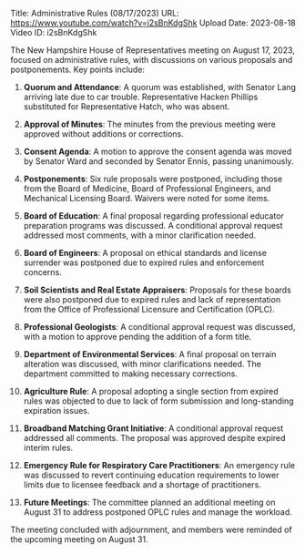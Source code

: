 Title: Administrative Rules (08/17/2023)
URL: https://www.youtube.com/watch?v=i2sBnKdgShk
Upload Date: 2023-08-18
Video ID: i2sBnKdgShk

The New Hampshire House of Representatives meeting on August 17, 2023, focused on administrative rules, with discussions on various proposals and postponements. Key points include:

1. **Quorum and Attendance**: A quorum was established, with Senator Lang arriving late due to car trouble. Representative Hacken Phillips substituted for Representative Hatch, who was absent.

2. **Approval of Minutes**: The minutes from the previous meeting were approved without additions or corrections.

3. **Consent Agenda**: A motion to approve the consent agenda was moved by Senator Ward and seconded by Senator Ennis, passing unanimously.

4. **Postponements**: Six rule proposals were postponed, including those from the Board of Medicine, Board of Professional Engineers, and Mechanical Licensing Board. Waivers were noted for some items.

5. **Board of Education**: A final proposal regarding professional educator preparation programs was discussed. A conditional approval request addressed most comments, with a minor clarification needed.

6. **Board of Engineers**: A proposal on ethical standards and license surrender was postponed due to expired rules and enforcement concerns.

7. **Soil Scientists and Real Estate Appraisers**: Proposals for these boards were also postponed due to expired rules and lack of representation from the Office of Professional Licensure and Certification (OPLC).

8. **Professional Geologists**: A conditional approval request was discussed, with a motion to approve pending the addition of a form title.

9. **Department of Environmental Services**: A final proposal on terrain alteration was discussed, with minor clarifications needed. The department committed to making necessary corrections.

10. **Agriculture Rule**: A proposal adopting a single section from expired rules was objected to due to lack of form submission and long-standing expiration issues.

11. **Broadband Matching Grant Initiative**: A conditional approval request addressed all comments. The proposal was approved despite expired interim rules.

12. **Emergency Rule for Respiratory Care Practitioners**: An emergency rule was discussed to revert continuing education requirements to lower limits due to licensee feedback and a shortage of practitioners.

13. **Future Meetings**: The committee planned an additional meeting on August 31 to address postponed OPLC rules and manage the workload.

The meeting concluded with adjournment, and members were reminded of the upcoming meeting on August 31.
